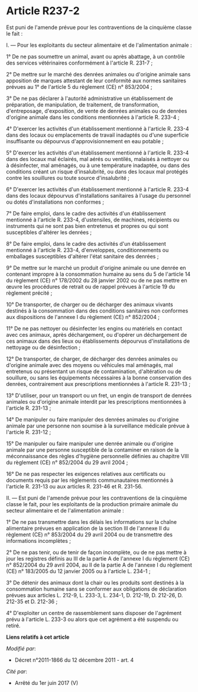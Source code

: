# Article R237-2

Est puni de l'amende prévue pour les contraventions de la cinquième classe le  fait :

I. ― Pour les exploitants du secteur alimentaire et  de l'alimentation animale :

1° De ne pas soumettre un  animal, avant ou après abattage, à un contrôle des services vétérinaires  conformément à l'article
R. 231-7 ;

2° De mettre sur le  marché des denrées animales ou d'origine animale sans apposition de marques  attestant de leur
conformité aux normes sanitaires prévues au 1° de l'article 5 du règlement (CE) n° 853/2004  ;

3° De ne pas déclarer à l'autorité administrative un  établissement de préparation, de manipulation, de traitement, de
transformation,  d'entreposage, d'exposition, de vente de denrées animales ou de denrées  d'origine animale dans les
conditions mentionnées à l'article R. 233-4 ;

4° D'exercer les activités d'un établissement mentionné à l'article  R. 233-4 dans des locaux ou emplacements de travail
inadaptés ou d'une  superficie insuffisante ou dépourvus d'approvisionnement en eau potable ;

5° D'exercer les activités d'un établissement mentionné à l'article  R. 233-4 dans des locaux mal éclairés, mal aérés ou
ventilés, malaisés à  nettoyer ou à désinfecter, mal aménagés, ou à une température inadaptée, ou dans  des conditions créant
un risque d'insalubrité, ou dans des locaux mal protégés  contre les souillures ou toute source d'insalubrité ;

6°  D'exercer les activités d'un établissement mentionné à l'article R. 233-4 dans  des locaux dépourvus d'installations
sanitaires à l'usage du personnel ou dotés  d'installations non conformes ;

7° De faire emploi, dans le  cadre des activités d'un établissement mentionné à l'article R. 233-4,  d'ustensiles, de
machines, récipients ou instruments qui ne sont pas bien  entretenus et propres ou qui sont susceptibles d'altérer les
denrées ;

8° De faire emploi, dans le cadre des activités d'un établissement  mentionné à l'article R. 233-4, d'enveloppes,
conditionnements ou emballages  susceptibles d'altérer l'état sanitaire des denrées ;

9° De  mettre sur le marché un produit d'origine animale ou une denrée en contenant  impropre à la consommation humaine au
sens du 5 de  l'article 14 du règlement (CE) n° 178/2002 du 28 janvier 2002 ou de  ne pas mettre en œuvre les procédures de
retrait ou de rappel prévues à  l'article 19 du règlement précité ;

10° De transporter, de  charger ou de décharger des animaux vivants destinés à la consommation dans des  conditions
sanitaires non conformes aux dispositions de l'annexe I du règlement (CE) n° 852/2004 ;

11° De ne pas  nettoyer ou désinfecter les engins ou matériels en contact avec ces animaux,  après déchargement, ou d'opérer
un déchargement de ces animaux dans des lieux ou  établissements dépourvus d'installations de nettoyage ou de désinfection  ;

12° De transporter, de charger, de décharger des denrées  animales ou d'origine animale avec des moyens ou véhicules mal
aménagés, mal  entretenus ou présentant un risque de contamination, d'altération ou de  souillure, ou sans les équipements
nécessaires à la bonne conservation des  denrées, contrairement aux prescriptions mentionnées à l'article R. 231-13  ;

13° D'utiliser, pour un transport ou un fret, un engin de  transport de denrées animales ou d'origine animale interdit par
les  prescriptions mentionnées à l'article R. 231-13 ;

14° De  manipuler ou faire manipuler des denrées animales ou d'origine animale par une  personne non soumise à la
surveillance médicale prévue à l'article R. 231-12  ;

15° De manipuler ou faire manipuler une denrée animale ou  d'origine animale par une personne susceptible de la contaminer en
raison de la  méconnaissance des règles d'hygiène personnelle définies au chapitre VIII du règlement (CE) n°  852/2004 du 29
avril 2004 ;

16° De ne pas respecter les  exigences relatives aux certificats ou documents requis par les règlements  communautaires
mentionnés à l'article R. 231-13 ou aux articles R. 231-46 et R.  231-56.

II. ― Est puni de l'amende prévue pour les  contraventions de la cinquième classe le fait, pour les exploitants de la
production primaire animale du secteur alimentaire et de l'alimentation animale  :

1° De ne pas transmettre dans les délais les informations  sur la chaîne alimentaire prévues en application de la section
III de l'annexe II du règlement (CE) n° 853/2004 du 29 avril 2004 ou de transmettre des informations incomplètes  ;

2° De ne pas tenir, ou de tenir de façon incomplète, ou de  ne pas mettre à jour les registres définis au III de  la partie A
de l'annexe I du règlement (CE) n° 852/2004 du 29 avril  2004, au II de  la partie A de l'annexe I du règlement (CE) n°
183/2005 du 12 janvier  2005 ou à l'article L. 234-1 ;

3° De  détenir des animaux dont la chair ou les produits sont destinés à la  consommation humaine sans se conformer aux
obligations de déclaration prévues  aux articles L. 212-9, L. 233-3, L. 234-1, D. 212-19, D. 212-26, D. 212-35 et D.
212-36 ;

4° D'exploiter un centre de rassemblement sans  disposer de l'agrément prévu à l'article L. 233-3 ou alors que cet agrément a
été suspendu ou retiré.

**Liens relatifs à cet article**

_Modifié par_:

  - Décret n°2011-1866 du 12 décembre 2011 - art. 4

_Cité par_:

  - Arrêté du 1er juin 2017 (V)

